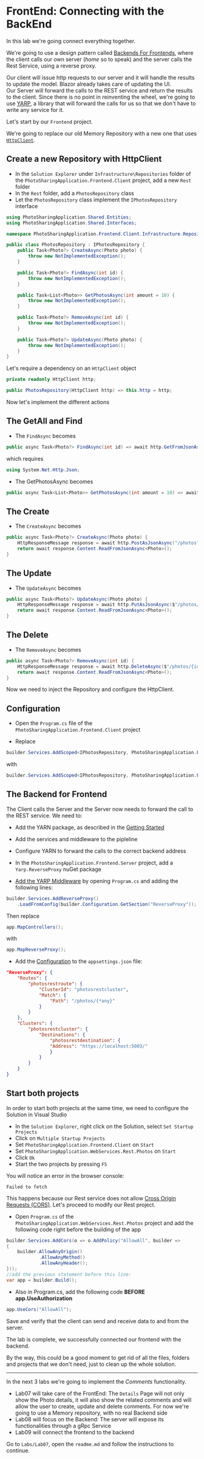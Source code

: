 # FrontEnd: Connecting with the BackEnd

In this lab we're going connect everything together.  

We're going to use a design pattern called [Backends For Frontends](https://docs.microsoft.com/en-us/azure/architecture/patterns/backends-for-frontends), where the client calls our own server (*home* so to speak) and the server calls the Rest Service, using a reverse proxy.

Our client will issue http requests to our server and it will handle the results to update the model. Blazor already takes care of updating the UI.  
Our Server will forward the calls to the REST service and return the results to the client. Since there is no point in reinventing the wheel, we're going to use [YARP](https://microsoft.github.io/reverse-proxy/index.html), a library that will forward the calls for us so that we don't have to write any service for it.

Let's start by our `Frontend` project.

We're going to replace our old Memory Repository with a new one that uses [`HttpClient`](https://docs.microsoft.com/en-us/aspnet/core/blazor/call-web-api?view=aspnetcore-6.0).

## Create a new Repository with HttpClient

- In the `Solution Explorer` under `Infrastructure\Repositories` folder of the `PhotoSharingApplication.Frontend.Client` project, add a new `Rest` folder
- In the `Rest` folder, add a `PhotosRepository` class
- Let the `PhotosRepository` class implement the `IPhotosRepository` interface

```cs
using PhotoSharingApplication.Shared.Entities;
using PhotoSharingApplication.Shared.Interfaces;

namespace PhotoSharingApplication.Frontend.Client.Infrastructure.Repositories.Rest;

public class PhotosRepository : IPhotosRepository {
    public Task<Photo?> CreateAsync(Photo photo) {
        throw new NotImplementedException();
    }

    public Task<Photo?> FindAsync(int id) {
        throw new NotImplementedException();
    }

    public Task<List<Photo>> GetPhotosAsync(int amount = 10) {
        throw new NotImplementedException();
    }

    public Task<Photo?> RemoveAsync(int id) {
        throw new NotImplementedException();
    }

    public Task<Photo?> UpdateAsync(Photo photo) {
        throw new NotImplementedException();
    }
}
```

Let's require a dependency on an `HttpClient` object

```cs
private readonly HttpClient http;

public PhotosRepository(HttpClient http) => this.http = http;
```

Now let's implement the different actions

## The GetAll and Find

- The `FindAsync` becomes

```cs
public async Task<Photo?> FindAsync(int id) => await http.GetFromJsonAsync<Photo>($"/photos/{id}");
```

which requires

```cs
using System.Net.Http.Json;
```

- The GetPhotosAsync becomes

```cs
public async Task<List<Photo>> GetPhotosAsync(int amount = 10) => await http.GetFromJsonAsync<List<Photo>>($"/photos");
```

## The Create

- The `CreateAsync` becomes

```cs
public async Task<Photo?> CreateAsync(Photo photo) {
    HttpResponseMessage response = await http.PostAsJsonAsync("/photos", photo);
    return await response.Content.ReadFromJsonAsync<Photo>();
}
```

## The  Update

- The `UpdateAsync` becomes

```cs
public async Task<Photo?> UpdateAsync(Photo photo) {
    HttpResponseMessage response = await http.PutAsJsonAsync($"/photos/{photo.Id}", photo);
    return await response.Content.ReadFromJsonAsync<Photo>();
}
```

## The Delete

- The `RemoveAsync` becomes

```cs
public async Task<Photo?> RemoveAsync(int id) {
    HttpResponseMessage response = await http.DeleteAsync($"/photos/{id}");
    return await response.Content.ReadFromJsonAsync<Photo>();
}
```

Now we need to inject the Repository and configure the HttpClient.

## Configuration

- Open the `Program.cs` file of the `PhotoSharingApplication.Frontend.Client` project

- Replace 

```cs
builder.Services.AddScoped<IPhotosRepository, PhotoSharingApplication.Frontend.Client.Infrastructure.Repositories.Memory.PhotosRepository>();
```

with

```cs
builder.Services.AddScoped<IPhotosRepository, PhotoSharingApplication.Frontend.Client.Infrastructure.Repositories.Rest.PhotosRepository>();
```

## The Backend for Frontend

The Client calls the Server and the Server now needs to forward the call to the REST service. We need to:  
- Add the YARN package, as described in the [Getting Started](https://microsoft.github.io/reverse-proxy/articles/getting-started.html)
- Add the services and middleware to the pipleline
- Configure YARN to forward the calls to the correct backend address

- In the `PhotoSharingApplication.Frontend.Server` project, add a `Yarp.ReverseProxy` nuGet package
- [Add the YARP Middleware](https://microsoft.github.io/reverse-proxy/articles/getting-started.html#add-the-yarp-middleware) by opening `Program.cs` and adding the following lines:

```cs
builder.Services.AddReverseProxy()
    .LoadFromConfig(builder.Configuration.GetSection("ReverseProxy"));
```

Then replace 

```cs
app.MapControllers();
```

with 

```cs
app.MapReverseProxy();
```

- Add the [Configuration](https://microsoft.github.io/reverse-proxy/articles/getting-started.html#configuration) to the `appsettings.json` file:

```json
"ReverseProxy": {
    "Routes": {
        "photosrestroute": {
            "ClusterId": "photosrestcluster",
            "Match": {
                "Path": "/photos/{*any}"
            }
        }
    },
    "Clusters": {
        "photosrestcluster": {
            "Destinations": {
                "photosrestdestination": {
                "Address": "https://localhost:5003/"
                }
            }
        }
    }
}
```
## Start both projects

In order to start both projects at the same time, we need to configure the Solution in Visual Studio

- In the `Solution Explorer`, right click on the Solution, select `Set Startup Projects`
- Click on `Multiple Startup Projects`
- Set `PhotoSharingApplication.Frontend.Client` on `Start`
- Set `PhotoSharingApplication.WebServices.Rest.Photos` on `Start`
- Click `Ok`
- Start the two projects by pressing `F5`

You will notice an error in the browser console: 

```
Failed to fetch
```

This happens because our Rest service does not allow [Cross Origin Requests (CORS)](https://docs.microsoft.com/en-us/aspnet/core/security/cors?view=aspnetcore-6.0). Let's proceed to modify our Rest project.

- Open `Program.cs` of the `PhotoSharingApplication.WebServices.Rest.Photos` project and add the following code right before the building of the app

```cs
builder.Services.AddCors(o => o.AddPolicy("AllowAll", builder =>
{
    builder.AllowAnyOrigin()
            .AllowAnyMethod()
            .AllowAnyHeader();
}));
//add the previous statement before this line:
var app = builder.Build();
```

- Also in Program.cs, add the following code **BEFORE app.UseAuthorization**  

```cs
app.UseCors("AllowAll");
```

Save and verify that the client can send and receive data to and from the server.

The lab is complete, we successfully connected our frontend with the backend.

By the way, this could be a good moment to get rid of all the files, folders and projects that we don't need, just to clean up the whole solution.  

---

In the next 3 labs we're going to implement the *Comments* functionality.

- Lab07 will take care of the FrontEnd:
The `Details` Page will not only show the Photo details, it will also show the related comments and will allow the user to create, update and delete comments. For now we're going to use a Memory repository, with no real Backend side
- Lab08 will focus on the Backend:
The server will expose its functionalities through a gRpc Service
- Lab09 will connect the frontend to the backend


Go to `Labs/Lab07`, open the `readme.md` and follow the instructions to continue.   